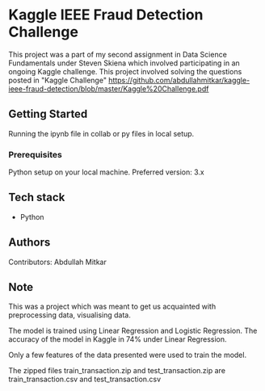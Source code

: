# Kaggle IEEE Fraud Detection Challenge

This project was a part of my second assignment in Data Science Fundamentals under Steven Skiena which involved participating in an ongoing Kaggle challenge. This project involved solving the questions posted in 
"Kaggle Challenge" https://github.com/abdullahmitkar/kaggle-ieee-fraud-detection/blob/master/Kaggle%20Challenge.pdf



## Getting Started

Running the ipynb file in collab or py files in local setup.

### Prerequisites

Python setup on your local machine. Preferred version: 3.x


## Tech stack

- Python

## Authors

Contributors: Abdullah Mitkar

## Note

This was a project which was meant to get us acquainted with preprocessing data, visualising data.

The model is trained using Linear Regression and Logistic Regression.
The accuracy of the model in Kaggle in 74% under Linear Regression.

Only a few features of the data presented were used to train the model.

The zipped files train_transaction.zip and test_transaction.zip are train_transaction.csv and test_transaction.csv

